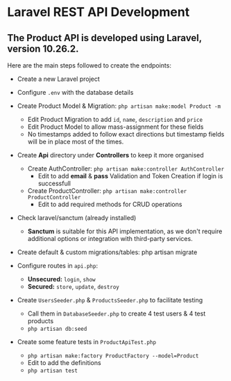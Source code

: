 # Laravel REST API Development

## The Product API is developed using Laravel, version 10.26.2.

Here are the main steps followed to create the endpoints:

- Create a new Laravel project
- Configure `.env` with the database details

- Create Product Model & Migration: `php artisan make:model Product -m` 
    - Edit Product Migration to add `id`, `name`, `description` and `price`
    - Edit Product Model to allow mass-assignment for these fields
    * No timestamps added to follow exact directions but timestamp fields will be in place most of the times.

- Create **Api** directory under **Controllers** to keep it more organised
    - Create AuthController: `php artisan make:controller AuthController`
        - Edit to add **email** & **pass** Validation and Token Creation if login is successfull
    - Create ProductController: `php artisan make:controller ProductController`
        - Edit to add required methods for CRUD operations

- Check laravel/sanctum (already installed)
    - **Sanctum** is suitable for this API implementation, as we don't require additional options or integration with third-party services.

- Create default & custom migrations/tables: php artisan migrate

- Configure routes in `api.php`:
    - **Unsecured:** `login`, `show`
    - **Secured:** `store`, `update`, `destroy`

- Create `UsersSeeder.php` & `ProductsSeeder.php` to facilitate testing
    - Call them in `DatabaseSeeder.php` to create 4 test users & 4 test products
    - `php artisan db:seed`

- Create some feature tests in `ProductApiTest.php`
    - `php artisan make:factory ProductFactory --model=Product`
    - Edit to add the definitions
    - `php artisan test`